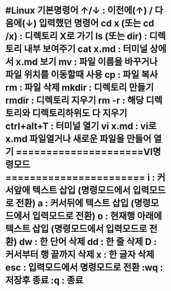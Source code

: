 #Linux 기본명령어
↑/↓ : 이전에(↑) / 다음에(↓) 입력했던 명령어
cd x (또는 cd /x) : 디렉토리 X로 가기
ls (또는 dir) : 디렉토리 내부 보여주기
cat x.md : 터미널 상에서 x.md 보기
mv : 파일 이름을 바꾸거나 파일 위치를 이동할때 사용
cp : 파일 복사
rm : 파일 삭제
mkdir : 디렉토리 만들기
rmdir : 디렉토리 지우기
rm -r : 해당 디렉토리와 디렉토리하위도 다 지우기
ctrl+alt+T : 터미널 열기
vi x.md : vi로 x.md 파일열거나 새로운 파일을 만들어 열기
=====================VI명령모드=======================
i : 커서앞에 텍스트 삽입 (명령모드에서 입력모드로 전환)
a : 커서뒤에 텍스트 삽입 (명령모드에서 입력모드로 전환)
o : 현재행 아래에 텍스트 삽입 (명령모드에서 입력모드로 전환)
dw : 한 단어 삭제
dd : 한 줄 삭제
D : 커서부터 행 끝까지 삭제
x : 한 글자 삭제
esc : 입력모드에서 명령모드로 전환
:wq : 저장후 종료
:q : 종료
=======================================================



